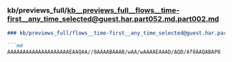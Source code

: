 ### kb/previews_full/kb__previews_full__flows__time-first__any_time_selected@guest.har.part052.md.part002.md

```md
### kb/previews_full/flows__time-first__any_time_selected@guest.har.part052.md (part 002)

```md
AAAAAAAAAAAAAAAAAAAAEAAQAA//8AAAABAAAB/wAA/wAAAAEAAAD/AQD/Af8AAQABAP8
```

```

```
